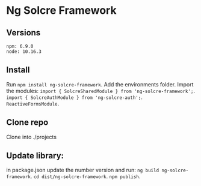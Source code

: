 # Ng Solcre Framework

## Versions 
    npm: 6.9.0
    node: 10.16.3
    
## Install
Run `npm install ng-solcre-framework`.
Add the environments folder.
Import the modules: 
`import { SolcreSharedModule } from 'ng-solcre-framework';`.
`import { SolcreAuthModule } from 'ng-solcre-auth';`.
`ReactiveFormsModule`.

## Clone repo
Clone into ./projects

## Update library: 
in package.json update the number version and run: 
 `ng build ng-solcre-framework`.
 `cd dist/ng-solcre-framework`.
 `npm publish`.